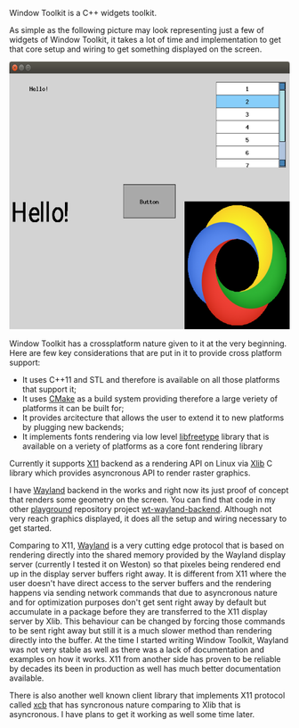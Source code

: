 Window Toolkit is a C++ widgets toolkit.

As simple as the following picture may look representing just a few of widgets of Window Toolkit, it takes a lot of time and implementation to get that core setup and wiring to get something displayed on the screen.

<img src="https://github.com/viktorburka/window-toolkit/raw/master/doc/readme-md/window-toolkit.png" width="640" height="480">

Window Toolkit has a crossplatform nature given to it at the very beginning. Here are few key considerations that are put in it to provide cross platform support:

- It uses C++11 and STL and therefore is available on all those platforms that support it;
- It uses [CMake](https://cmake.org) as a build system providing therefore a large veriety of platforms it can be built for;
- It provides arcitecture that allows the user to extend it to new platforms by plugging new backends;
- It implements fonts rendering via low level [libfreetype](https://www.freetype.org) library that is available on a veriety of platforms as a core font rendering library

Currently it supports [X11](https://en.wikipedia.org/wiki/X_Window_System) backend as a rendering API on Linux via [Xlib](https://en.wikipedia.org/wiki/Xlib) C library which provides asyncronous API to render raster graphics.

I have [Wayland](https://wayland.freedesktop.org/) backend in the works and right now its just proof of concept that renders some geometry on the screen. You can find that code in my other [playground](https://github.com/viktorburka/playground/tree/master) repository project [wt-wayland-backend](https://github.com/viktorburka/playground/tree/master/wt-wayland-backend). Although not very reach graphics displayed, it does all the setup and wiring necessary to get started.

Comparing to X11, [Wayland](https://wayland.freedesktop.org/) is a very cutting edge protocol that is based on rendering directly into the shared memory provided by the Wayland display server (currently I tested it on Weston) so that pixeles being rendered end up in the display server buffers right away. It is different from X11 where the user doesn't have direct access to the server buffers and the rendering happens via sending network commands that due to asyncronous nature and for optimization purposes don't get sent right away by default but accumulate in a package before they are transferred to the X11 display server by Xlib. This behaviour can be changed by forcing those commands to be sent right away but still it is a much slower method than rendering directly into the buffer. At the time I started writing Window Toolkit, Wayland was not very stable as well as there was a lack of documentation and examples on how it works. X11 from another side has proven to be reliable by decades its been in production as well has much better documentation available.

There is also another well known client library that implements X11 protocol called [xcb](https://xcb.freedesktop.org/) that has syncronous nature comparing to Xlib that is asyncronous. I have plans to get it working as well some time later.
